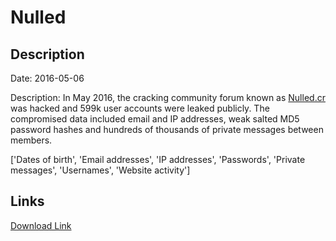 # Nulled

## Description

Date: 2016-05-06

Description:
In May 2016, the cracking community forum known as <a href="http://nulled.cr/" target="_blank" rel="noopener">Nulled.cr</a> was hacked and 599k user accounts were leaked publicly. The compromised data included email and IP addresses, weak salted MD5 password hashes and hundreds of thousands of private messages between members.


['Dates of birth', 'Email addresses', 'IP addresses', 'Passwords', 'Private messages', 'Usernames', 'Website activity']

## Links

[Download Link](https://link-to.net/1229997/692.3188959232413/dynamic/?r=bnVsbGVkLmNy)